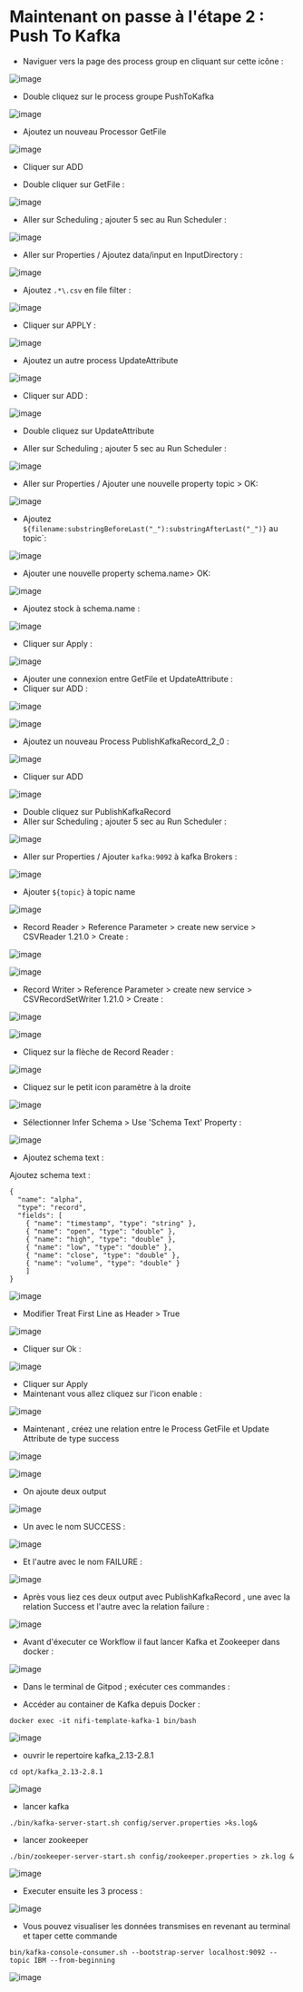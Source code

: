 # Maintenant on passe à l'étape 2 : Push To Kafka

- Naviguer vers la page des process group en cliquant sur cette icône :

![image](https://github.com/zineb-kplr/NiFi-Update/assets/123749462/a4731d07-95eb-44df-9da6-3ddb0027172f)

- Double cliquez sur le process groupe PushToKafka

![image](https://github.com/zineb-kplr/NiFi-Update/assets/123749462/50c87bcb-71d1-4cad-a182-5519015acc63)

- Ajoutez un nouveau Processor GetFile

![image](https://github.com/zineb-kplr/NiFi-Update/assets/123749462/f6e58219-60fa-44a5-ada5-0a4108459b58)

- Cliquer sur ADD 

- Double cliquer sur GetFile :

![image](https://github.com/zineb-kplr/NiFi-Update/assets/123749462/a134e24e-c4ff-436e-aab4-45b7a7a4e83a)

- Aller sur Scheduling ; ajouter 5 sec au Run Scheduler :

![image](https://github.com/zineb-kplr/NiFi-Update/assets/123749462/adb562e3-c7e6-43ba-9203-04acd528caa1)

- Aller sur Properties / Ajoutez data/input en InputDirectory :

![image](https://github.com/zineb-kplr/NiFi-Update/assets/123749462/9f87228b-9b7a-42c5-b19a-d50e5ae3edbd)

- Ajoutez  ```.*\.csv``` en file filter :

![image](https://github.com/zineb-kplr/NiFi-Update/assets/123749462/3f9fb48a-66c3-430a-abbb-eee4a93e0616)

- Cliquer sur APPLY :

![image](https://github.com/zineb-kplr/NiFi-Update/assets/123749462/5e8a8914-28eb-4773-a3fa-adf0d6324259)

- Ajoutez un autre process UpdateAttribute

![image](https://github.com/zineb-kplr/NiFi-Update/assets/123749462/725b0ce8-7265-4ae0-a088-0b37bf162352)

- Cliquer sur ADD : 

![image](https://github.com/zineb-kplr/NiFi-Update/assets/123749462/e3aff856-abf1-4a64-908c-64cb21d7b7c4)

- Double cliquez sur UpdateAttribute

- Aller sur Scheduling ; ajouter 5 sec au Run Scheduler :

![image](https://github.com/zineb-kplr/NiFi-Update/assets/123749462/adb562e3-c7e6-43ba-9203-04acd528caa1)

- Aller sur Properties / Ajouter une nouvelle property topic > OK:

![image](https://github.com/zineb-kplr/NiFi-Update/assets/123749462/cbee1c6d-93a9-49c1-8601-f5522e19efc7)

- Ajoutez ```${filename:substringBeforeLast("_"):substringAfterLast("_")}``` au topic`:

![image](https://github.com/zineb-kplr/NiFi-Update/assets/123749462/e53c2a60-9379-4788-b768-5bf242762f7f)

- Ajouter une nouvelle property schema.name> OK:

![image](https://github.com/zineb-kplr/NiFi-Update/assets/123749462/55feca07-d357-4006-beab-352b0a7b2941)

- Ajoutez stock à schema.name :

![image](https://github.com/zineb-kplr/NiFi-Update/assets/123749462/41d1f6cf-ef1f-415f-924a-1ceadd07a4ae)

- Cliquer sur Apply :

![image](https://github.com/zineb-kplr/NiFi-Update/assets/123749462/b5827755-2674-45db-a61c-b94a6f23b85a)

- Ajouter une connexion entre GetFile et UpdateAttribute :  
- Cliquer sur ADD :

![image](https://github.com/zineb-kplr/NiFi-Update/assets/123749462/03a5349c-d109-4801-b49f-d10618e34fb2)

![image](https://github.com/zineb-kplr/NiFi-Update/assets/123749462/ce84da74-c297-4143-a963-a8c56c567082)

- Ajoutez un nouveau Process PublishKafkaRecord_2_0 :

![image](https://github.com/zineb-kplr/NiFi-Update/assets/123749462/ca978897-aa8a-4dd6-9c7f-916530eb0ef6)

- Cliquer sur ADD 

![image](https://github.com/zineb-kplr/NiFi-Update/assets/123749462/2069b47a-4ed6-45a7-baa0-f08b8987676e)

- Double cliquez sur PublishKafkaRecord
- Aller sur Scheduling ; ajouter 5 sec au Run Scheduler :

![image](https://github.com/zineb-kplr/NiFi-Update/assets/123749462/adb562e3-c7e6-43ba-9203-04acd528caa1)


- Aller sur Properties / Ajouter ```kafka:9092``` à kafka Brokers :

![image](https://github.com/zineb-kplr/NiFi-Update/assets/123749462/7e678a28-4007-4768-a79f-6e5d790b52c1)


- Ajouter ```${topic}``` à topic name

![image](https://github.com/zineb-kplr/NiFi-Update/assets/123749462/5452d978-dfcb-41ce-91b6-5fd06763c197)

- Record Reader > Reference Parameter > create new service > CSVReader 1.21.0 > Create :

![image](https://github.com/zineb-kplr/NiFi-Update/assets/123749462/32a98697-4f1a-4b9f-a4a5-d0202389d820)

![image](https://github.com/zineb-kplr/NiFi-Update/assets/123749462/16a775c5-2dfb-4829-b93d-2f26debc9230)

- Record Writer > Reference Parameter > create new service > CSVRecordSetWriter 1.21.0 > Create :

![image](https://github.com/zineb-kplr/NiFi-Update/assets/123749462/820ffbef-a71c-4513-9266-5fac44034546)

![image](https://github.com/zineb-kplr/NiFi-Update/assets/123749462/2170a4c2-8f52-4bbb-bfb0-983f58379ff0)

- Cliquez sur la flèche de Record Reader :

![image](https://github.com/zineb-kplr/NiFi-Update/assets/123749462/6d08dd3b-94df-4286-8cd0-8ba8f2dd1da5)

- Cliquez sur le petit icon paramètre à la droite

![image](https://github.com/zineb-kplr/NiFi-Update/assets/123749462/45242414-ddfc-401f-8f72-c5eb8077f6e3)

- Sélectionner Infer Schema > Use 'Schema Text' Property :

![image](https://github.com/zineb-kplr/NiFi-Update/assets/123749462/62928a96-7d05-4a02-a6b0-7737c0588e84)


- Ajoutez schema text :

Ajoutez schema text :
```
{
  "name": "alpha",
  "type": "record",
  "fields": [
    { "name": "timestamp", "type": "string" },
    { "name": "open", "type": "double" },
    { "name": "high", "type": "double" },
    { "name": "low", "type": "double" },
    { "name": "close", "type": "double" },
    { "name": "volume", "type": "double" }
    ]
}
```

![image](https://github.com/zineb-kplr/NiFi-Update/assets/123749462/6908d5a5-52c2-4646-9382-f2385e1cb1f7)

- Modifier Treat First Line as Header > True

![image](https://github.com/zineb-kplr/NiFi-Update/assets/123749462/28595cb6-2534-4178-96a6-0827ccbe645c)

- Cliquer sur Ok :

![image](https://github.com/zineb-kplr/NiFi-Update/assets/123749462/3597827e-b834-4fc0-9e60-b24a65f9e1f0)

- Cliquer sur Apply 
- Maintenant vous allez cliquez sur l'icon enable :

![image](https://github.com/zineb-kplr/NiFi-Update/assets/123749462/62a04fb1-4c57-4087-89f9-2fbe8ced1468)

- Maintenant , créez une relation entre le Process GetFile et Update Attribute de type success

![image](https://github.com/zineb-kplr/NiFi-Update/assets/123749462/7b2db4ac-7a97-4c30-89ef-6f75563cc69d)

![image](https://github.com/zineb-kplr/NiFi-Update/assets/123749462/244b589b-f920-47e9-9aae-50b8934b3275)

- On ajoute deux output

![image](https://github.com/zineb-kplr/NiFi-Update/assets/123749462/1ddfe301-6b18-47fc-80fd-24c893eadd42)

- Un avec le nom SUCCESS :

![image](https://github.com/zineb-kplr/NiFi-Update/assets/123749462/2609c2e4-712e-4f01-a765-758078071ea1)

- Et l'autre avec le nom FAILURE :

![image](https://github.com/zineb-kplr/NiFi-Update/assets/123749462/b6ebf0c8-7e44-48eb-9c40-3ea1d6b40cb9)

- Après vous liez ces deux output avec PublishKafkaRecord , une avec la relation Success et l'autre avec la relation failure :

![image](https://github.com/zineb-kplr/NiFi-Update/assets/123749462/3978934d-9608-4735-a6e7-109552205646)

- Avant d'éxecuter ce Workflow il faut lancer Kafka et Zookeeper dans docker :

![image](https://github.com/zineb-kplr/NiFi-Update/assets/123749462/322de52f-17ac-47e2-9372-309a79e4f2f2)

- Dans le terminal de Gitpod ; exécuter ces commandes :

 - Accéder au container de Kafka depuis Docker :

 ```
 docker exec -it nifi-template-kafka-1 bin/bash
 ```
 ![image](https://github.com/zineb-kplr/NiFi-Update/assets/123749462/989c39d2-7f7a-42ef-9c14-d225b7125bf8)

 - ouvrir le repertoire kafka_2.13-2.8.1

 ```
 cd opt/kafka_2.13-2.8.1
 ```
 ![image](https://github.com/zineb-kplr/NiFi-Update/assets/123749462/921424a0-5411-4df5-8f8c-61f7e9ac5198)

- lancer kafka

```
./bin/kafka-server-start.sh config/server.properties >ks.log&
```

- lancer zookeeper 

```
./bin/zookeeper-server-start.sh config/zookeeper.properties > zk.log &
```
![image](https://github.com/zineb-kplr/NiFi-Update/assets/123749462/309b2933-2c7c-4881-9036-4407f80db5e9)



- Executer ensuite les 3 process :

![image](https://github.com/zineb-kplr/NiFi-Update/assets/123749462/4724ecec-dd76-49f3-87cc-467736c9aa85)

- Vous pouvez visualiser les données transmises en revenant au terminal et taper cette commande

```
bin/kafka-console-consumer.sh --bootstrap-server localhost:9092 --topic IBM --from-beginning
```

![image](https://github.com/zineb-kplr/NiFi-Update/assets/123749462/4ff10f0d-8c21-4a08-8000-78b28cbb9c9f)


